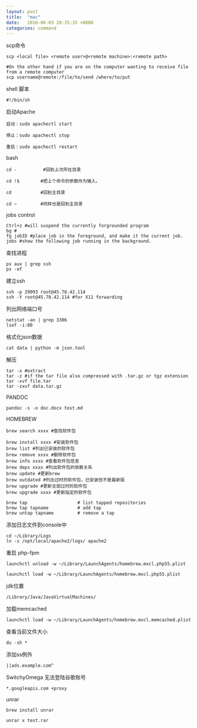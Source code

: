 ```yaml
---
layout: post
title:  "mac"
date:   2016-06-03 20:35:35 +0800
categories: command
---
```


scp命令

```
scp <local file> <remote user>@<remote machine>:<remote path>

#On the other hand if you are on the computer wanting to receive file from a remote computer
scp username@remote:/file/to/send /where/to/put
```

shell 脚本

```
#!/bin/sh
```

启动Apache

```
启动：sudo apachectl start

停止：sudo apachectl stop

重启：sudo apachectl restart
```

bash
```
cd -          #回到上次所在目录

cd !$        #把上个命令的参数作为输入。

cd           #回到主目录

cd ~         #同样也是回到主目录
```

jobs control  
```
Ctrl+z #will suspend the currently forgrounded program
bg #
fg jobID #place job in the foreground, and make it the current job.
jobs #show the following job running in the background.

```


查找进程

```
ps aux | grep ssh
ps -ef
```

建立ssh

```
ssh -p 29093 root@45.78.42.114
ssh -Y root@45.78.42.114 #for X11 forwarding
```

列出网络端口号

```
netstat -an | grep 3306
lsof -i:80
```
格式化json数据
```
cat data | python -m json.tool
```

解压

```
tar -x #extract
tar -z #if the tar file also compressed with .tar.gz or tgz extension
tar -xvf file.tar
tar -zxvf data.tar.gz
```

PANDOC

```
pandoc -s -o doc.docx test.md
```

HOMEBREW

```
brew search xxxx #查找软件包

brew install xxxx #安装软件包
brew list #列出已安装的软件包
brew remove xxxx #删除软件包
brew info xxxx #查看软件包信息
brew deps xxxx #列出软件包的依赖关系
brew update #更新brew
brew outdated #列出过时的软件包，已安装但不是最新版
brew upgrade #更新全部过时的软件包
brew upgrade xxxx #更新指定的软件包

brew tap                   # list tapped repositories
brew tap tapname           # add tap
brew untap tapname         # remove a tap
```

添加日志文件到console中

```
cd ~/Library/Logs
ln -s /opt/local/apache2/logs/ apache2
```

重启 php-fpm

```
launchctl unload -w ~/Library/LaunchAgents/homebrew.mxcl.php55.plist

launchctl load -w ~/Library/LaunchAgents/homebrew.mxcl.php55.plist
```

jdk位置

```
/Library/Java/JavaVirtualMachines/
```

加载memcached

```
launchctl load -w ~/Library/LaunchAgents/homebrew.mxcl.memcached.plist
```

查看当前文件大小

```
du -sh *
```

添加ss例外
```
||ads.example.com^
```

SwitchyOmega 无法登陆谷歌账号
```
*.googleapis.com +proxy
```

unrar
```
brew install unrar

unrar x test.rar
```
